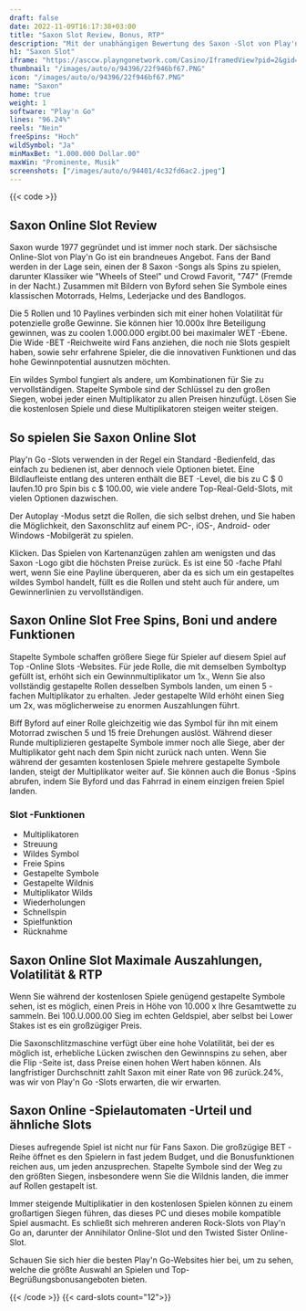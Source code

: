 ```yaml
---
draft: false
date: 2022-11-09T16:17:38+03:00
title: "Saxon Slot Review, Bonus, RTP"
description: "Mit der unabhängigen Bewertung des Saxon -Slot von Play'n Go können Sie hier kostenlos oder echtes Geld spielen und hier einen Bonus erhalten!"
h1: "Saxon Slot"
iframe: "https://asccw.playngonetwork.com/Casino/IframedView?pid=2&gid=saxon&lang=en_US&practice=1&channel=desktop&div=flashobject&width=100%25&height=100%25&user=&password=&ctx=&demo=2&brand=&lobby=&rccurrentsessiontime=0&rcintervaltime=0&rcaccounthistoryurl=&rccontinueurl=&rcexiturl=&rchistoryurlmode=&autoplaylimits=0&autoplayreset=0&callback=flashCallback&rcmga=&resourcelevel=0&hasjackpots=False&country=&pauseplay=&playlimit=&selftest=&sessiontime=&coreweburl=https://asccw.playngonetwork.com/&showpoweredby=True"
thumbnail: "/images/auto/o/94396/22f946bf67.PNG"
icon: "/images/auto/o/94396/22f946bf67.PNG"
name: "Saxon"
home: true
weight: 1
software: "Play'n Go"
lines: "96.24%"
reels: "Nein"
freeSpins: "Hoch"
wildSymbol: "Ja"
minMaxBet: "1.000.000 Dollar.00"
maxWin: "Prominente, Musik"
screenshots: ["/images/auto/o/94401/4c32fd6ac2.jpeg"]
---
```


{{< code >}}<h2>Saxon Online Slot Review</h2><p>Saxon wurde 1977 gegründet und ist immer noch stark. Der sächsische Online-Slot von Play'n Go ist ein brandneues Angebot. Fans der Band werden in der Lage sein, einen der 8 Saxon -Songs als Spins zu spielen, darunter Klassiker wie "Wheels of Steel" und Crowd Favorit, "747" (Fremde in der Nacht.) Zusammen mit Bildern von Byford sehen Sie Symbole eines klassischen Motorrads, Helms, Lederjacke und des Bandlogos.</p><p>Die 5 Rollen und 10 Paylines verbinden sich mit einer hohen Volatilität für potenzielle große Gewinne. Sie können hier 10.000x Ihre Beteiligung gewinnen, was zu coolen 1.000.000 ergibt.00 bei maximaler WET -Ebene. Die Wide -BET -Reichweite wird Fans anziehen, die noch nie Slots gespielt haben, sowie sehr erfahrene Spieler, die die innovativen Funktionen und das hohe Gewinnpotential ausnutzen möchten.</p><p>Ein wildes Symbol fungiert als andere, um Kombinationen für Sie zu vervollständigen. Stapelte Symbole sind der Schlüssel zu den großen Siegen, wobei jeder einen Multiplikator zu allen Preisen hinzufügt. Lösen Sie die kostenlosen Spiele und diese Multiplikatoren steigen weiter steigen.</p><h2>So spielen Sie Saxon Online Slot</h2><p>Play'n Go -Slots verwenden in der Regel ein Standard -Bedienfeld, das einfach zu bedienen ist, aber dennoch viele Optionen bietet. Eine Bildlaufleiste entlang des unteren enthält die BET -Level, die bis zu C $ 0 laufen.10 pro Spin bis c $ 100.00, wie viele andere Top-Real-Geld-Slots, mit vielen Optionen dazwischen.</p><p>Der Autoplay -Modus setzt die Rollen, die sich selbst drehen, und Sie haben die Möglichkeit, den Saxonschlitz auf einem PC-, iOS-, Android- oder Windows -Mobilgerät zu spielen.</p><p>Klicken. Das Spielen von Kartenanzügen zahlen am wenigsten und das Saxon -Logo gibt die höchsten Preise zurück. Es ist eine 50 -fache Pfahl wert, wenn Sie eine Payline überqueren, aber da es sich um ein gestapeltes wildes Symbol handelt, füllt es die Rollen und steht auch für andere, um Gewinnerlinien zu vervollständigen.</p><h2>Saxon Online Slot Free Spins, Boni und andere Funktionen</h2><p>Stapelte Symbole schaffen größere Siege für Spieler auf diesem Spiel auf Top -Online Slots -Websites. Für jede Rolle, die mit demselben Symboltyp gefüllt ist, erhöht sich ein Gewinnmultiplikator um 1x., Wenn Sie also vollständig gestapelte Rollen desselben Symbols landen, um einen 5 -fachen Multiplikator zu erhalten. Jeder gestapelte Wild erhöht einen Sieg um 2x, was möglicherweise zu enormen Auszahlungen führt.</p><p>Biff Byford auf einer Rolle gleichzeitig wie das Symbol für ihn mit einem Motorrad zwischen 5 und 15 freie Drehungen auslöst. Während dieser Runde multiplizieren gestapelte Symbole immer noch alle Siege, aber der Multiplikator geht nach dem Spin nicht zurück nach unten. Wenn Sie während der gesamten kostenlosen Spiele mehrere gestapelte Symbole landen, steigt der Multiplikator weiter auf. Sie können auch die Bonus -Spins abrufen, indem Sie Byford und das Fahrrad in einem einzigen freien Spiel landen.</p><h3>
Slot -Funktionen</h3><ul>
<li></span>
Multiplikatoren</li>
<li></span>
Streuung</li>
<li></span>
Wildes Symbol</li>
<li></span>
Freie Spins</li>
<li></span>
Gestapelte Symbole</li>
<li></span>
Gestapelte Wildnis</li>
<li></span>
Multiplikator Wilds</li>
<li></span>
Wiederholungen</li>
<li></span>
Schnellspin</li>
<li></span>
Spielfunktion</li>
<li></span>
Rücknahme</li></ul><h2>Saxon Online Slot Maximale Auszahlungen, Volatilität & RTP</h2><p>Wenn Sie während der kostenlosen Spiele genügend gestapelte Symbole sehen, ist es möglich, einen Preis in Höhe von 10.000 x Ihre Gesamtwette zu sammeln. Bei 100.U.000.00 Sieg im echten Geldspiel, aber selbst bei Lower Stakes ist es ein großzügiger Preis.</p><p>Die Saxonschlitzmaschine verfügt über eine hohe Volatilität, bei der es möglich ist, erhebliche Lücken zwischen den Gewinnspins zu sehen, aber die Flip -Seite ist, dass Preise einen hohen Wert haben können. Als langfristiger Durchschnitt zahlt Saxon mit einer Rate von 96 zurück.24%, was wir von Play'n Go -Slots erwarten, die wir erwarten.</p><h2>Saxon Online -Spielautomaten -Urteil und ähnliche Slots</h2><p>Dieses aufregende Spiel ist nicht nur für Fans Saxon. Die großzügige BET -Reihe öffnet es den Spielern in fast jedem Budget, und die Bonusfunktionen reichen aus, um jeden anzusprechen. Stapelte Symbole sind der Weg zu den größten Siegen, insbesondere wenn Sie die Wildnis landen, die immer auf Rollen gestapelt ist.</p><p>Immer steigende Multiplikatier in den kostenlosen Spielen können zu einem großartigen Siegen führen, das dieses PC und dieses mobile kompatible Spiel ausmacht. Es schließt sich mehreren anderen Rock-Slots von Play'n Go an, darunter der Annihilator Online-Slot und den Twisted Sister Online-Slot.</p><p>Schauen Sie sich hier die besten Play'n Go-Websites hier bei, um zu sehen, welche die größte Auswahl an Spielen und Top-Begrüßungsbonusangeboten bieten.</p>{{< /code >}}
{{< card-slots count="12">}}
